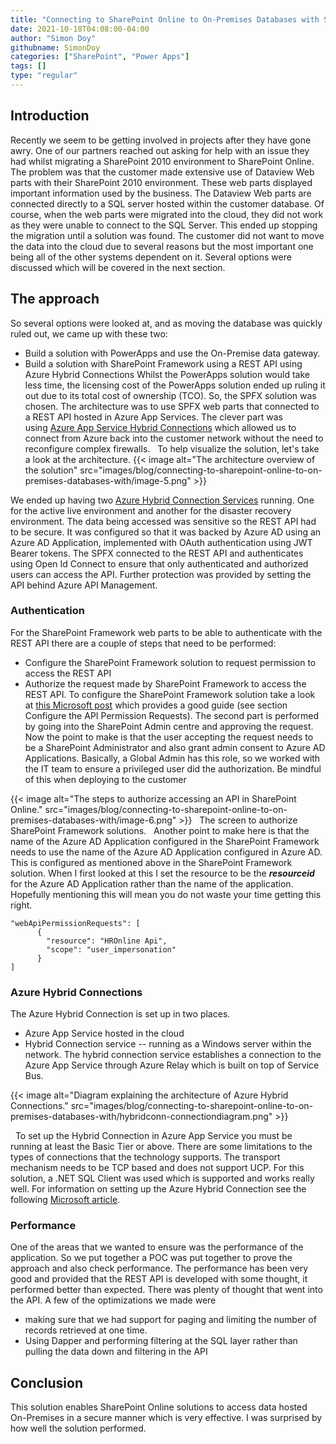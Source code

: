 ```yaml
---
title: "Connecting to SharePoint Online to On-Premises Databases with SharePoint Framework"
date: 2021-10-18T04:08:00-04:00
author: "Simon Doy"
githubname: SimonDoy
categories: ["SharePoint", "Power Apps"]
tags: []
type: "regular"
---
```


## Introduction 

Recently we seem to be getting involved in projects after they have gone
awry. One of our partners reached out asking for help with an issue they
had whilst migrating a SharePoint 2010 environment to SharePoint Online.
The problem was that the customer made extensive use of Dataview Web
parts with their SharePoint 2010 environment. These web parts displayed
important information used by the business. The Dataview Web parts are
connected directly to a SQL server hosted within the customer database.
Of course, when the web parts were migrated into the cloud, they did not
work as they were unable to connect to the SQL Server. This ended up
stopping the migration until a solution was found.
The customer did not want to move the data into the cloud due to several
reasons but the most important one being all of the other systems
dependent on it.
Several options were discussed which will be covered in the next
section.
 
 
## The approach 

So several options were looked at, and as moving the database was
quickly ruled out, we came up with these two:
-   Build a solution with PowerApps and use the On-Premise data gateway.
-   Build a solution with SharePoint Framework using a REST API using
    Azure Hybrid Connections
Whilst the PowerApps solution would take less time, the licensing cost
of the PowerApps solution ended up ruling it out due to its total cost
of ownership (TCO).
So, the SPFX solution was chosen. The architecture was to use SPFX web
parts that connected to a REST API hosted in Azure App Services. The
clever part was using [Azure App Service Hybrid
Connections](https://docs.microsoft.com/en-us/azure/app-service/app-service-hybrid-connections) which
allowed us to connect from Azure back into the customer network without
the need to reconfigure complex firewalls.
 
To help visualize the solution, let's take a look at the architecture.
{{< image alt="The architecture overview of the solution" src="images/blog/connecting-to-sharepoint-online-to-on-premises-databases-with/image-5.png" >}}

We ended up having two [Azure Hybrid Connection
Services](https://docs.microsoft.com/en-us/azure/app-service/app-service-hybrid-connections) running.
One for the active live environment and another for the disaster
recovery environment.
The data being accessed was sensitive so the REST API had to be secure.
It was configured so that it was backed by Azure AD using an Azure AD
Application, implemented with OAuth authentication using JWT Bearer
tokens. The SPFX connected to the REST API and authenticates using Open
Id Connect to ensure that only authenticated and authorized users can
access the API. Further protection was provided by setting the API
behind Azure API Management.
 
### Authentication 

For the SharePoint Framework web parts to be able to authenticate with
the REST API there are a couple of steps that need to be performed:
-   Configure the SharePoint Framework solution to request permission to
    access the REST API
-   Authorize the request made by SharePoint Framework to access the
    REST API.
To configure the SharePoint Framework solution take a look at [this
Microsoft
post](https://docs.microsoft.com/en-us/sharepoint/dev/spfx/use-aad-tutorial#configure-the-api-permissions-requests) which
provides a good guide (see section Configure the API Permission
Requests).
The second part is performed by going into the SharePoint Admin centre
and approving the request. Now the point to make is that the user
accepting the request needs to be a SharePoint Administrator and also
grant admin consent to Azure AD Applications. Basically, a Global Admin
has this role, so we worked with the IT team to ensure a privileged user
did the authorization. Be mindful of this when deploying to the customer

{{< image alt="The steps to authorize accessing an API in SharePoint Online." src="images/blog/connecting-to-sharepoint-online-to-on-premises-databases-with/image-6.png" >}}
 
The screen to authorize SharePoint Framework solutions.
 
Another point to make here is that the name of the Azure AD Application
configured in the SharePoint Framework needs to use the name of the
Azure AD Application configured in Azure AD. This is configured as
mentioned above in the SharePoint Framework solution. When I first
looked at this I set the resource to be the ***resourceid*** for the
Azure AD Application rather than the name of the application.
Hopefully mentioning this will mean you do not waste your time getting
this right.

``` wp-block-code
"webApiPermissionRequests": [
      {
        "resource": "HROnline Api",
        "scope": "user_impersonation"
      }
]
```

### Azure Hybrid Connections 
The Azure Hybrid Connection is set up in two places.
-   Azure App Service hosted in the cloud
-   Hybrid Connection service -- running as a Windows server within the
    network.
The hybrid connection service establishes a connection to the Azure App
Service through Azure Relay which is built on top of Service Bus.

{{< image alt="Diagram explaining the architecture of Azure Hybrid Connections." src="images/blog/connecting-to-sharepoint-online-to-on-premises-databases-with/hybridconn-connectiondiagram.png" >}}

 
To set up the Hybrid Connection in Azure App Service you must be running
at least the Basic Tier or above.
There are some limitations to the types of connections that the
technology supports. The transport mechanism needs to be TCP based and
does not support UCP. For this solution, a .NET SQL Client was used
which is supported and works really well.
For information on setting up the Azure Hybrid Connection see the
following [Microsoft article](https://docs.microsoft.com/en-us/azure/app-service/app-service-hybrid-connections).
 
###  Performance 
One of the areas that we wanted to ensure was the performance of the
application. So we put together a POC was put together to prove the
approach and also check performance. The performance has been very good
and provided that the REST API is developed with some thought, it
performed better than expected.
There was plenty of thought that went into the API. A few of the
optimizations we made were
-   making sure that we had support for paging and limiting the number
    of records retrieved at one time.
-   Using Dapper and performing filtering at the SQL layer rather than
    pulling the data down and filtering in the API

## Conclusion 
This solution enables SharePoint Online solutions to access data hosted
On-Premises in a secure manner which is very effective. I was surprised
by how well the solution performed.
 